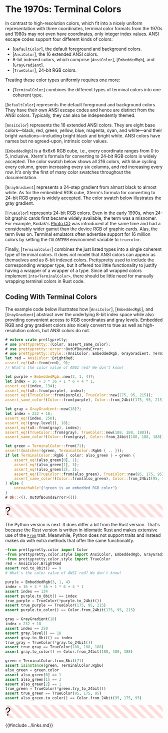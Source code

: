# The 1970s: Terminal Colors

In contrast to high-resolution colors, which fit into a nicely uniform
representation with three coordinates, terminal color formats from the 1970s
and 1980s may not even have coordinates, only integer index values. ANSI
escape codes support four different kinds of colors:

  * [`DefaultColor`], the default foreground and background colors.
  * [`AnsiColor`], the 16 extended ANSI colors.
  * 8-bit indexed colors, which comprise [`AnsiColor`], [`EmbeddedRgb`],
    and [`GrayGradient`].
  * [`TrueColor`], 24-bit RGB colors.

Treating these color types uniformly requires one more:

  * [`TerminalColor`] combines the different types of terminal colors into
    one coherent type.

[`DefaultColor`] represents the default foreground and background
colors. They have their own ANSI escape codes and hence are distinct from
the ANSI colors. Typically, they can also be independently themed.

[`AnsiColor`] represents the 16 extended ANSI colors. They are eight base
colors—black, red, green, yellow, blue, magenta, cyan, and white—and their
bright variations—including bright black and bright white. ANSI colors have
names but no agreed-upon, intrinsic color values.

[`EmbeddedRgb`] is a 6x6x6 RGB cube, i.e., every coordinate ranges from 0 to
5, inclusive. Xterm's formula for converting to 24-bit RGB colors is widely
accepted. The color swatch below shows all 216 colors, with blue cycling
every column, green increasing every six columns, and red increasing every
row. It's only the first of many color swatches throughout the
documentation.

<figure>
<div class="small color-swatch">
<div style="background-color: #000000;"></div>
<div style="background-color: #00005f;"></div>
<div style="background-color: #000087;"></div>
<div style="background-color: #0000af;"></div>
<div style="background-color: #0000d7;"></div>
<div style="background-color: #0000ff;"></div>
<div style="background-color: #005f00;"></div>
<div style="background-color: #005f5f;"></div>
<div style="background-color: #005f87;"></div>
<div style="background-color: #005faf;"></div>
<div style="background-color: #005fd7;"></div>
<div style="background-color: #005fff;"></div>
<div style="background-color: #008700;"></div>
<div style="background-color: #00875f;"></div>
<div style="background-color: #008787;"></div>
<div style="background-color: #0087af;"></div>
<div style="background-color: #0087d7;"></div>
<div style="background-color: #0087ff;"></div>
<div style="background-color: #00af00;"></div>
<div style="background-color: #00af5f;"></div>
<div style="background-color: #00af87;"></div>
<div style="background-color: #00afaf;"></div>
<div style="background-color: #00afd7;"></div>
<div style="background-color: #00afff;"></div>
<div style="background-color: #00d700;"></div>
<div style="background-color: #00d75f;"></div>
<div style="background-color: #00d787;"></div>
<div style="background-color: #00d7af;"></div>
<div style="background-color: #00d7d7;"></div>
<div style="background-color: #00d7ff;"></div>
<div style="background-color: #00ff00;"></div>
<div style="background-color: #00ff5f;"></div>
<div style="background-color: #00ff87;"></div>
<div style="background-color: #00ffaf;"></div>
<div style="background-color: #00ffd7;"></div>
<div style="background-color: #00ffff;"></div>
</div>
<div class="small color-swatch">
<div style="background-color: #5f0000;"></div>
<div style="background-color: #5f005f;"></div>
<div style="background-color: #5f0087;"></div>
<div style="background-color: #5f00af;"></div>
<div style="background-color: #5f00d7;"></div>
<div style="background-color: #5f00ff;"></div>
<div style="background-color: #5f5f00;"></div>
<div style="background-color: #5f5f5f;"></div>
<div style="background-color: #5f5f87;"></div>
<div style="background-color: #5f5faf;"></div>
<div style="background-color: #5f5fd7;"></div>
<div style="background-color: #5f5fff;"></div>
<div style="background-color: #5f8700;"></div>
<div style="background-color: #5f875f;"></div>
<div style="background-color: #5f8787;"></div>
<div style="background-color: #5f87af;"></div>
<div style="background-color: #5f87d7;"></div>
<div style="background-color: #5f87ff;"></div>
<div style="background-color: #5faf00;"></div>
<div style="background-color: #5faf5f;"></div>
<div style="background-color: #5faf87;"></div>
<div style="background-color: #5fafaf;"></div>
<div style="background-color: #5fafd7;"></div>
<div style="background-color: #5fafff;"></div>
<div style="background-color: #5fd700;"></div>
<div style="background-color: #5fd75f;"></div>
<div style="background-color: #5fd787;"></div>
<div style="background-color: #5fd7af;"></div>
<div style="background-color: #5fd7d7;"></div>
<div style="background-color: #5fd7ff;"></div>
<div style="background-color: #5fff00;"></div>
<div style="background-color: #5fff5f;"></div>
<div style="background-color: #5fff87;"></div>
<div style="background-color: #5fffaf;"></div>
<div style="background-color: #5fffd7;"></div>
<div style="background-color: #5fffff;"></div>
</div>
<div class="small color-swatch">
<div style="background-color: #870000;"></div>
<div style="background-color: #87005f;"></div>
<div style="background-color: #870087;"></div>
<div style="background-color: #8700af;"></div>
<div style="background-color: #8700d7;"></div>
<div style="background-color: #8700ff;"></div>
<div style="background-color: #875f00;"></div>
<div style="background-color: #875f5f;"></div>
<div style="background-color: #875f87;"></div>
<div style="background-color: #875faf;"></div>
<div style="background-color: #875fd7;"></div>
<div style="background-color: #875fff;"></div>
<div style="background-color: #878700;"></div>
<div style="background-color: #87875f;"></div>
<div style="background-color: #878787;"></div>
<div style="background-color: #8787af;"></div>
<div style="background-color: #8787d7;"></div>
<div style="background-color: #8787ff;"></div>
<div style="background-color: #87af00;"></div>
<div style="background-color: #87af5f;"></div>
<div style="background-color: #87af87;"></div>
<div style="background-color: #87afaf;"></div>
<div style="background-color: #87afd7;"></div>
<div style="background-color: #87afff;"></div>
<div style="background-color: #87d700;"></div>
<div style="background-color: #87d75f;"></div>
<div style="background-color: #87d787;"></div>
<div style="background-color: #87d7af;"></div>
<div style="background-color: #87d7d7;"></div>
<div style="background-color: #87d7ff;"></div>
<div style="background-color: #87ff00;"></div>
<div style="background-color: #87ff5f;"></div>
<div style="background-color: #87ff87;"></div>
<div style="background-color: #87ffaf;"></div>
<div style="background-color: #87ffd7;"></div>
<div style="background-color: #87ffff;"></div>
</div>
<div class="small color-swatch">
<div style="background-color: #af0000;"></div>
<div style="background-color: #af005f;"></div>
<div style="background-color: #af0087;"></div>
<div style="background-color: #af00af;"></div>
<div style="background-color: #af00d7;"></div>
<div style="background-color: #af00ff;"></div>
<div style="background-color: #af5f00;"></div>
<div style="background-color: #af5f5f;"></div>
<div style="background-color: #af5f87;"></div>
<div style="background-color: #af5faf;"></div>
<div style="background-color: #af5fd7;"></div>
<div style="background-color: #af5fff;"></div>
<div style="background-color: #af8700;"></div>
<div style="background-color: #af875f;"></div>
<div style="background-color: #af8787;"></div>
<div style="background-color: #af87af;"></div>
<div style="background-color: #af87d7;"></div>
<div style="background-color: #af87ff;"></div>
<div style="background-color: #afaf00;"></div>
<div style="background-color: #afaf5f;"></div>
<div style="background-color: #afaf87;"></div>
<div style="background-color: #afafaf;"></div>
<div style="background-color: #afafd7;"></div>
<div style="background-color: #afafff;"></div>
<div style="background-color: #afd700;"></div>
<div style="background-color: #afd75f;"></div>
<div style="background-color: #afd787;"></div>
<div style="background-color: #afd7af;"></div>
<div style="background-color: #afd7d7;"></div>
<div style="background-color: #afd7ff;"></div>
<div style="background-color: #afff00;"></div>
<div style="background-color: #afff5f;"></div>
<div style="background-color: #afff87;"></div>
<div style="background-color: #afffaf;"></div>
<div style="background-color: #afffd7;"></div>
<div style="background-color: #afffff;"></div>
</div>
<div class="small color-swatch">
<div style="background-color: #d70000;"></div>
<div style="background-color: #d7005f;"></div>
<div style="background-color: #d70087;"></div>
<div style="background-color: #d700af;"></div>
<div style="background-color: #d700d7;"></div>
<div style="background-color: #d700ff;"></div>
<div style="background-color: #d75f00;"></div>
<div style="background-color: #d75f5f;"></div>
<div style="background-color: #d75f87;"></div>
<div style="background-color: #d75faf;"></div>
<div style="background-color: #d75fd7;"></div>
<div style="background-color: #d75fff;"></div>
<div style="background-color: #d78700;"></div>
<div style="background-color: #d7875f;"></div>
<div style="background-color: #d78787;"></div>
<div style="background-color: #d787af;"></div>
<div style="background-color: #d787d7;"></div>
<div style="background-color: #d787ff;"></div>
<div style="background-color: #d7af00;"></div>
<div style="background-color: #d7af5f;"></div>
<div style="background-color: #d7af87;"></div>
<div style="background-color: #d7afaf;"></div>
<div style="background-color: #d7afd7;"></div>
<div style="background-color: #d7afff;"></div>
<div style="background-color: #d7d700;"></div>
<div style="background-color: #d7d75f;"></div>
<div style="background-color: #d7d787;"></div>
<div style="background-color: #d7d7af;"></div>
<div style="background-color: #d7d7d7;"></div>
<div style="background-color: #d7d7ff;"></div>
<div style="background-color: #d7ff00;"></div>
<div style="background-color: #d7ff5f;"></div>
<div style="background-color: #d7ff87;"></div>
<div style="background-color: #d7ffaf;"></div>
<div style="background-color: #d7ffd7;"></div>
<div style="background-color: #d7ffff;"></div>
</div>
<div class="small color-swatch">
<div style="background-color: #ff0000;"></div>
<div style="background-color: #ff005f;"></div>
<div style="background-color: #ff0087;"></div>
<div style="background-color: #ff00af;"></div>
<div style="background-color: #ff00d7;"></div>
<div style="background-color: #ff00ff;"></div>
<div style="background-color: #ff5f00;"></div>
<div style="background-color: #ff5f5f;"></div>
<div style="background-color: #ff5f87;"></div>
<div style="background-color: #ff5faf;"></div>
<div style="background-color: #ff5fd7;"></div>
<div style="background-color: #ff5fff;"></div>
<div style="background-color: #ff8700;"></div>
<div style="background-color: #ff875f;"></div>
<div style="background-color: #ff8787;"></div>
<div style="background-color: #ff87af;"></div>
<div style="background-color: #ff87d7;"></div>
<div style="background-color: #ff87ff;"></div>
<div style="background-color: #ffaf00;"></div>
<div style="background-color: #ffaf5f;"></div>
<div style="background-color: #ffaf87;"></div>
<div style="background-color: #ffafaf;"></div>
<div style="background-color: #ffafd7;"></div>
<div style="background-color: #ffafff;"></div>
<div style="background-color: #ffd700;"></div>
<div style="background-color: #ffd75f;"></div>
<div style="background-color: #ffd787;"></div>
<div style="background-color: #ffd7af;"></div>
<div style="background-color: #ffd7d7;"></div>
<div style="background-color: #ffd7ff;"></div>
<div style="background-color: #ffff00;"></div>
<div style="background-color: #ffff5f;"></div>
<div style="background-color: #ffff87;"></div>
<div style="background-color: #ffffaf;"></div>
<div style="background-color: #ffffd7;"></div>
<div style="background-color: #ffffff;"></div>
</div>
</figure>

[`GrayGradient`] represents a 24-step gradient from almost black to almost
white. As for the embedded RGB cube, Xterm's formula for converting to
24-bit RGB grays is widely accepted. The color swatch below illustrates the
gray gradient.

<figure>
<div class="small color-swatch">
<div style="background-color: #121212;"></div>
<div style="background-color: #1c1c1c;"></div>
<div style="background-color: #262626;"></div>
<div style="background-color: #303030;"></div>
<div style="background-color: #3a3a3a;"></div>
<div style="background-color: #444444;"></div>
<div style="background-color: #4e4e4e;"></div>
<div style="background-color: #585858;"></div>
<div style="background-color: #626262;"></div>
<div style="background-color: #6c6c6c;"></div>
<div style="background-color: #767676;"></div>
<div style="background-color: #808080;"></div>
<div style="background-color: #8a8a8a;"></div>
<div style="background-color: #949494;"></div>
<div style="background-color: #9e9e9e;"></div>
<div style="background-color: #a8a8a8;"></div>
<div style="background-color: #b2b2b2;"></div>
<div style="background-color: #bcbcbc;"></div>
<div style="background-color: #c6c6c6;"></div>
<div style="background-color: #d0d0d0;"></div>
<div style="background-color: #dadada;"></div>
<div style="background-color: #e4e4e4;"></div>
<div style="background-color: #eeeeee;"></div>
<div style="background-color: #f8f8f8;"></div>
</div>
</figure>

[`TrueColor`] represents 24-bit RGB colors. Even in the early 1990s, when
24-bit graphic cards first became widely available, the term was a misnomer.
For example, Kodak's [Photo CD](https://en.wikipedia.org/wiki/Photo_CD) was
introduced at the same time and had a considerably wider gamut than the
device RGB of graphic cards. Alas, the term lives on. Terminal emulators
often advertise support for 16 million colors by setting the `COLORTERM`
environment variable to `truecolor`.

Finally, [`TerminalColor`] combines the just listed types into a single coherent
type of terminal colors. It does *not* model that ANSI colors can appear as
themselves and as 8-bit indexed colors. Prettypretty used to include the
corresponding wrapper type, but it offered too little functionality to justify
having a wrapper of a wrapper of a type. Since all wrapped colors implement
`Into<TerminalColor>`, there should be little need for manually wrapping
terminal colors in Rust code.


## Coding With Terminal Colors

The example code below illustrates how [`AnsiColor`], [`EmbeddedRgb`], and
[`GrayGradient`] abstract over the underlying 8-bit index space while also
providing convenient access to RGB coordinates and gray levels. Embedded RGB and
gray gradient colors also nicely convert to true as well as high-resolution
colors, but ANSI colors do not.

```rust
# extern crate prettypretty;
# use prettypretty::{Color, assert_same_color};
# use prettypretty::error::OutOfBoundsError;
# use prettypretty::style::{AnsiColor, EmbeddedRgb, GrayGradient, TerminalColor, TrueColor};
let red = AnsiColor::BrightRed;
assert_eq!(u8::from(red), 9);
// What's the color value of ANSI red? We don't know!

let purple = EmbeddedRgb::new(3, 1, 4)?;
let index = 16 + 3 * 36 + 1 * 6 + 4 * 1;
assert_eq!(index, 134);
assert_eq!(u8::from(purple), index);
assert_eq!(TrueColor::from(purple), TrueColor::new(175, 95, 215));
assert_same_color!(Color::from(purple), Color::from_24bit(175, 95, 215));

let gray = GrayGradient::new(18)?;
let index = 232 + 18;
assert_eq!(index, 250);
assert_eq!(gray.level(), 18);
assert_eq!(u8::from(gray), index);
assert_eq!(TrueColor::from(gray), TrueColor::new(188, 188, 188));
assert_same_color!(Color::from(gray), Color::from_24bit(188, 188, 188));

let green = TerminalColor::from(71);
assert!(matches!(green, TerminalColor::Rgb6 { .. }));
if let TerminalColor::Rgb6 { color: also_green } = green {
    assert_eq!(also_green[0], 1);
    assert_eq!(also_green[1], 3);
    assert_eq!(also_green[2], 1);
    assert_eq!(TrueColor::from(also_green), TrueColor::new(95, 175, 95));
    assert_same_color!(Color::from(also_green), Color::from_24bit(95, 175, 95));
} else {
    unreachable!("green is an embedded RGB color")
}
# Ok::<(), OutOfBoundsError>(())
```
<div class=color-swatch>
<div style="background: repeating-linear-gradient(45deg, #fff, #fff 10px, #fdd 10px, #fdd 20px);">
<span style="font-size: 2.5em;">?</span>
</div>
<div style="background-color: #af5fd7;"></div>
<div style="background-color: #bcbcbc;"></div>
<div style="background-color: #5faf5f;"></div>
</div>

The Python version is next. It does differ a bit from the Rust version. That's
because the Rust version is written in idiomatic Rust and makes extensive use of
the [`From`](https://doc.rust-lang.org/std/convert/trait.From.html) trait.
Meanwhile, Python does not support traits and instead makes do with extra
methods that offer the same functionality.

```python
~from prettypretty.color import Color
~from prettypretty.color.style import AnsiColor, EmbeddedRgb, GrayGradient, TerminalColor
~from prettypretty.color.style import TrueColor
red = AnsiColor.BrightRed
assert red.to_8bit() == 9
# What's the color value of ANSI red? We don't know!

purple = EmbeddedRgb(3, 1, 4)
index = 16 + 3 * 36 + 1 * 6 + 4 * 1
assert index == 134
assert purple.to_8bit() == index
true_purple = TrueColor(*purple.to_24bit())
assert true_purple == TrueColor(175, 95, 215)
assert purple.to_color() == Color.from_24bit(175, 95, 215)

gray = GrayGradient(18)
index = 232 + 18
assert index == 250
assert gray.level() == 18
assert gray.to_8bit() == index
true_gray = TrueColor(*gray.to_24bit())
assert true_gray == TrueColor(188, 188, 188)
assert gray.to_color() == Color.from_24bit(188, 188, 188)

green = TerminalColor.from_8bit(71)
assert isinstance(green, TerminalColor.Rgb6)
also_green = green.color
assert also_green[0] == 1
assert also_green[1] == 3
assert also_green[2] == 1
true_green = TrueColor(*green.try_to_24bit())
assert true_green == TrueColor(95, 175, 95)
assert also_green.to_color() == Color.from_24bit(95, 175, 95)
```
<div class=color-swatch>
<div style="background: repeating-linear-gradient(45deg, #fff, #fff 10px, #fdd 10px, #fdd 20px);">
<span style="font-size: 2.5em;">?</span>
</div>
<div style="background-color: #af5fd7;"></div>
<div style="background-color: #bcbcbc;"></div>
<div style="background-color: #5faf5f;"></div>
</div>


{{#include ../links.md}}
